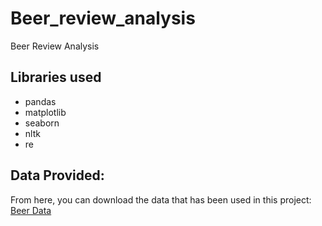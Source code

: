 # Beer_review_analysis
Beer Review Analysis 

## Libraries used
- pandas
- matplotlib
- seaborn
- nltk
- re

## Data Provided:
 From here, you can download the data that has been used in this project:
 [Beer Data](https://drive.google.com/open?id=1e-kyoB97a5tnE7X4T4Es4FHi4g6Trefq)
 
